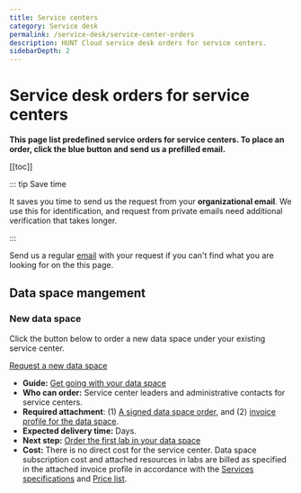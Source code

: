 ```yaml
---
title: Service centers
category: Service desk
permalink: /service-desk/service-center-orders
description: HUNT Cloud service desk orders for service centers.
sidebarDepth: 2
---
```


# Service desk orders for service centers

**This page list predefined service orders for service centers. To place an order, click the blue button and send us a prefilled email.**

[[toc]]

::: tip Save time

It saves you time to send us the request from your **organizational email**. We use this for identification, and request from private emails need additional verification that takes longer.

:::

Send us a regular [email](/contact) with your request if you can't find what you are looking for on the this page.



## Data space mangement

### New data space

Click the button below to order a new data space under your existing service center.

<div class="home" style="padding: 0px;"><div class="hero">
<p class="action">
  <a href="mailto:cloud.support+hunt-cloud-request@hunt.ntnu.no?subject=New%20data%20space%20-%20%7Bservice%20center%20name%7D&body=Hi%20HUNT%20Cloud%20team%2C%0A%0AI%20would%20like%20to%20request%20a%20new%20data%20space%20under%20our%20service%20center.%0A%0AI%20have%20attached%20a%20signed%20data%20space%20agreement%20to%20this%20email.%20%0A%0AI%20am%20looking%20forward%20to%20an%20email%20verification%20on%20the%20data%20space%20registration%20so%20we%20can%20start%20to%20order%20our%20labs.%0A%0ABest%2C" class="nav-link external action-button">
    Request a new data space
  </a>
</p></div></div>

* **Guide:** [Get going with your data space](/coordination/get-going/data-space/)
* **Who can order:** Service center leaders and administrative contacts for service centers.
* **Required attachment**: (1) [A signed data space order](/agreements/downloads/#data-space-order), and (2) [invoice profile for the data space](/agreements/downloads/#invoice-profile).
* **Expected delivery time:** Days.
* **Next step:** [Order the first lab in your data space](/service-desk/data-space-orders.html#new-lab)
* **Cost:** There is no direct cost for the service center. Data space subscription cost and attached resources in labs are billed as specified in the attached invoice profile in accordance with the [Services specifications](/services/specifications/) and [Price list](/prices/pricelist/).
